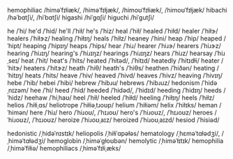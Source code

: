 <!-- hegelian	/hiˈdʒiɫiən/ -->
<!-- hegemony	/hiˈdʒɛməni/ -->
hemophiliac	/himəˈfɪɫiæk/, /himəˈfɪɫjæk/, /himoʊˈfɪɫiæk/, /himoʊˈfɪɫjæk/
hibachi	/həˈbɑtʃi/, /hiˈbɑtʃi/
higashi	/hiˈɡɑʃi/
higuchi	/hiˈɡutʃi/

he	/ˈhi/
he'd	/ˈhid/
he'll	/ˈhiɫ/
he's	/ˈhiz/
heal	/ˈhiɫ/
healed	/ˈhiɫd/
healer	/ˈhiɫɝ/
healers	/ˈhiɫɝz/
healing	/ˈhiɫɪŋ/
heals	/ˈhiɫz/
heaney	/ˈhini/
heap	/ˈhip/
heaped	/ˈhipt/
heaping	/ˈhipɪŋ/
heaps	/ˈhips/
hear	/ˈhiɹ/
hearer	/ˈhiɹɝ/
hearers	/ˈhiɹɝz/
hearing	/ˈhiɹɪŋ/
hearing's	/ˈhiɹɪŋz/
hearings	/ˈhiɹɪŋz/
hears	/ˈhiɹz/
hearsay	/ˈhiɹˌseɪ/
heat	/ˈhit/
heat's	/ˈhits/
heated	/ˈhitəd/, /ˈhitɪd/
heatedly	/ˈhitɪdɫi/
heater	/ˈhitɝ/
heaters	/ˈhitɝz/
heath	/ˈhiθ/
heath's	/ˈhiθs/
heathen	/ˈhiðən/
heating	/ˈhitɪŋ/
heats	/ˈhits/
heave	/ˈhiv/
heaved	/ˈhivd/
heaves	/ˈhivz/
heaving	/ˈhivɪŋ/
hebe	/ˈhib/
hebei	/ˈhibi/
hebrew	/ˈhibɹu/
hebrews	/ˈhibɹuz/
hedonism	/ˈhidəˌnɪzəm/
hee	/ˈhi/
heed	/ˈhid/
heeded	/ˈhidəd/, /ˈhidɪd/
heeding	/ˈhidɪŋ/
heeds	/ˈhidz/
heehaw	/ˈhiˌhaʊ/
heel	/ˈhiɫ/
heeled	/ˈhiɫd/
heeling	/ˈhiɫɪŋ/
heels	/ˈhiɫz/
helios	/ˈhiɫiˌɑs/
heliotrope	/ˈhiɫiəˌtɹoʊp/
helium	/ˈhiɫiəm/
helix	/ˈhiɫɪks/
heman	/ˈhimən/
here	/ˈhiɹ/
hero	/ˈhiɹoʊ/, /ˈhɪɹoʊ/
hero's	/ˈhiɹoʊz/, /ˈhɪɹoʊz/
heroes	/ˈhiɹoʊz/, /ˈhɪɹoʊz/
heroize	/ˈhiɹoʊˌaɪz/
heroized	/ˈhiɹoʊˌaɪzd/
hesiod	/ˈhisiəd/

hedonistic	/ˌhidəˈnɪstɪk/
heliopolis	/ˌhiɫiˈɑpəɫəs/
hematology	/ˌhɛməˈtɑɫədʒi/, /ˌhiməˈtɑɫədʒi/
hemoglobin	/ˌhiməˈɡɫoʊbən/
hemolytic	/ˌhiməˈɫɪtɪk/
hemophilia	/ˌhiməˈfiɫiə/
hemophiliacs	/ˌhiməˈfɪɫiˌæks/
